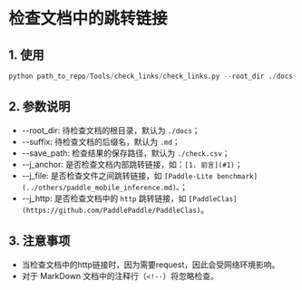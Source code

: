 # 检查文档中的跳转链接

## 1. 使用

```python
python path_to_repo/Tools/check_links/check_links.py --root_dir ./docs --suffix .md .py --save_path ./check.csv --j_anchor True --j_file True --j_http True
```

## 2. 参数说明

* --root_dir: 待检查文档的根目录，默认为 `./docs`；
* --suffix: 待检查文档的后缀名，默认为 `.md`；
* --save_path: 检查结果的保存路径，默认为 `./check.csv`；
* --j_anchor: 是否检查文档内部跳转链接，如：`[1. 前言](#1)`；
* --j_file: 是否检查文件之间跳转链接，如 `[Paddle-Lite benchmark](../others/paddle_mobile_inference.md)。`；
* --j_http: 是否检查文档中的 `http` 跳转链接，如 `[PaddleClas](https://github.com/PaddlePaddle/PaddleClas)`。

## 3. 注意事项

* 当检查文档中的http链接时，因为需要request，因此会受网络环境影响。
* 对于 MarkDown 文档中的注释行（`<!--`）将忽略检查。
